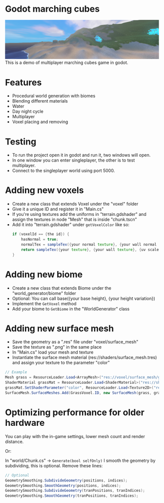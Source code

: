 # Godot marching cubes
![](screenshots/screenshot3.png)
This is a demo of multiplayer marching cubes game in godot.

# Features

- Procedural world generation with biomes
- Blending different materials
- Water
- Day night cycle
- Multiplayer
- Voxel placing and removing

# Testing

- To run the project open it in godot and run it, two windows will open. 
- In one window you can enter singleplayer, the other is to test multiplayer. 
- Connect to the singleplayer world using port 5000.

# Adding new voxels

- Create a new class that extends Voxel under the "voxel" folder
- Give it a unique ID and register it in "Main.cs"
- If you're using textures add the uniforms in "terrain.gdshader" and assign the textures in node "Mesh" that is inside "chunk.tscn"
- Add it into "terrain.gdshader" under `getVoxelColor` like so:
    ```glsl
    if (voxelId == {the id}) {
		hasNormal = true;
		normalTex = sampleTex({your normal texture}, {your wall normal texture}, {uv scale}, position, normal).xyz;
		return sampleTex({your texture}, {your wall texture}, {uv scale}, position, normal).xyz;
	}
    ```

# Adding new biome

- Create a new class that extends Biome under the "world_generator/biome" folder
- Optional: You can call base({your base height}, {your height variation})
- Implement the `GetVoxel` method
- Add your biome to `GetBiome` in the "WorldGenerator" class

# Adding new surface mesh

- Save the geometry as a ".res" file under "voxel/surface_mesh"
- Save the texture as ".png" in the same place
- In "Main.cs" load your mesh and texture
- Instantiate the surface mesh material (res://shaders/surface_mesh.tres) and assign your texture to the parameter "color"
```cs
// Example
Mesh grass = ResourceLoader.Load<ArrayMesh>("res://voxel/surface_mesh/grass.res");
ShaderMaterial grassMat = ResourceLoader.Load<ShaderMaterial>("res://shaders/surface_mesh.tres");
grassMat.SetShaderParameter("color", ResourceLoader.Load<Texture2D>("res://voxel/surface_mesh/grass.png"));
SurfaceMesh.SurfaceMeshes.Add(GrassVoxel.ID, new SurfaceMesh(grass, grassMat));
```

# Optimizing performance for older hardware

You can play with the in-game settings, lower mesh count and render distance.

Or:

In "world/Chunk.cs" -> `Generate(bool selfOnly)` I smooth the geometry by subdividing, this is optional. Remove these lines:
```cs
// Optional
GeometrySmoothing.SubdivideGeometry(positions, indices);
GeometrySmoothing.SmoothGeometry(positions, indices);
GeometrySmoothing.SubdivideGeometry(tranPositions, tranIndices);
GeometrySmoothing.SmoothGeometry(tranPositions, tranIndices);
```
